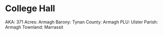 # College Hall

AKA: 371
Acres: Armagh
Barony: Tynan
County: Armagh
PLU: Ulster
Parish: Armagh
Townland: Marrassit